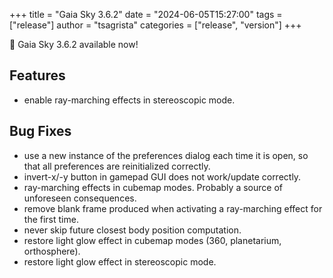 +++
title = "Gaia Sky 3.6.2"
date = "2024-06-05T15:27:00"
tags = ["release"]
author = "tsagrista"
categories = ["release", "version"]
+++

📢 Gaia Sky 3.6.2 available now!

<!--more-->


## Features
- enable ray-marching effects in stereoscopic mode.

## Bug Fixes
- use a new instance of the preferences dialog each time it is open, so that all preferences are reinitialized correctly.
- invert-x/-y button in gamepad GUI does not work/update correctly.
- ray-marching effects in cubemap modes. Probably a source of unforeseen consequences.
- remove blank frame produced when activating a ray-marching effect for the first time.
- never skip future closest body position computation.
- restore light glow effect in cubemap modes (360, planetarium, orthosphere).
- restore light glow effect in stereoscopic mode.
